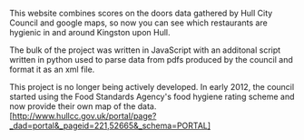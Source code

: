 This website combines scores on the doors data gathered by Hull City Council and google maps, so now you can see which restaurants are hygienic in and around Kingston upon Hull.
	
The bulk of the project was written in JavaScript with an additonal script written in python used to parse data from pdfs produced by the council and format it as an xml file.
	
This project is no longer being actively developed. In early 2012, the council started using the Food Standards Agency's food hygiene rating scheme and now provide their own map of the data. [http://www.hullcc.gov.uk/portal/page?_dad=portal&_pageid=221,52665&_schema=PORTAL]


